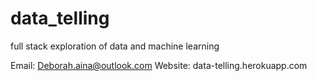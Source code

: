 # data_telling
full stack exploration of data and machine learning

Email: Deborah.aina@outlook.com
Website: data-telling.herokuapp.com
